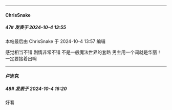 ﻿
*****

####  ChrisSnake  
##### 47#       发表于 2024-10-4 13:55

 本帖最后由 ChrisSnake 于 2024-10-4 13:57 编辑 

感觉相当不错 剧情非常不错 不是一般魔法世界的套路 男主用一个词就是华丽！ 一定要接着出啊


*****

####  卢迪克  
##### 48#       发表于 2024-10-4 16:20

好看      

